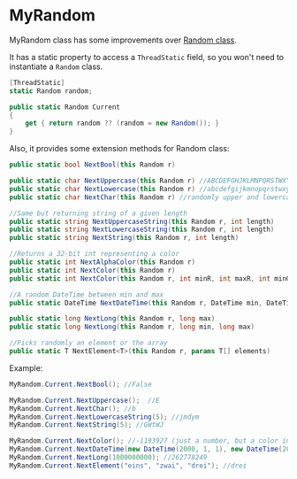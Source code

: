 # MyRandom
MyRandom class has some improvements over [Random class](http://msdn.microsoft.com/en-us/library/system.random.aspx).

It has a static property to access a `ThreadStatic` field, so you won't need to instantiate a `Random` class. 

```C#
[ThreadStatic]
static Random random;

public static Random Current
{
    get { return random ?? (random = new Random()); }
}
```

Also, it provides some extension methods for Random class: 

```C#
public static bool NextBool(this Random r)

public static char NextUppercase(this Random r) //ABCDEFGHJKLMNPQRSTWXYZ
public static char NextLowercase(this Random r) //abcdefgijkmnopqrstwxyz
public static char NextChar(this Random r) //randomly upper and lowercase 

//Same but returning string of a given length
public static string NextUppercaseString(this Random r, int length)
public static string NextLowercaseString(this Random r, int length)
public static string NextString(this Random r, int length)

//Returns a 32-bit int representing a color
public static int NextAlphaColor(this Random r)
public static int NextColor(this Random r)
public static int NextColor(this Random r, int minR, int maxR, int minG, int maxG, int minB, int maxB)

//A random DateTime between min and max
public static DateTime NextDateTime(this Random r, DateTime min, DateTime max)

public static long NextLong(this Random r, long max)
public static long NextLong(this Random r, long min, long max)

//Picks randomly an element or the array
public static T NextElement<T>(this Random r, params T[] elements)
```

Example: 

```C#
MyRandom.Current.NextBool(); //False

MyRandom.Current.NextUppercase();  //E
MyRandom.Current.NextChar(); //b
MyRandom.Current.NextLowercaseString(5); //jmdym
MyRandom.Current.NextString(5); //GWtWJ

MyRandom.Current.NextColor(); //-1193927 (just a number, but a color in soul)
MyRandom.Current.NextDateTime(new DateTime(2000, 1, 1), new DateTime(2008, 1, 1));
MyRandom.Current.NextLong(1000000000); //262778249
MyRandom.Current.NextElement("eins", "zwai", "drei"); //drei
```